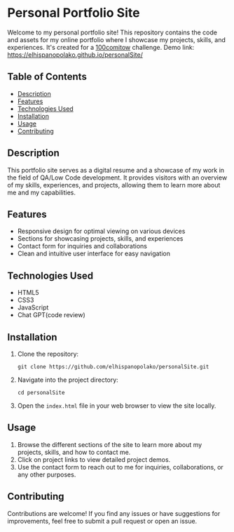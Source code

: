 # Personal Portfolio Site

Welcome to my personal portfolio site! This repository contains the code and assets for my online portfolio where I showcase my projects, skills, and experiences. It's created for a [100comitow](https://100commitow.pl/repozytoria) challenge.
Demo link: https://elhispanopolako.github.io/personalSite/

## Table of Contents

- [Description](#description)
- [Features](#features)
- [Technologies Used](#technologies-used)
- [Installation](#installation)
- [Usage](#usage)
- [Contributing](#contributing)

## Description

This portfolio site serves as a digital resume and a showcase of my work in the field of QA/Low Code development. It provides visitors with an overview of my skills, experiences, and projects, allowing them to learn more about me and my capabilities.

## Features

- Responsive design for optimal viewing on various devices
- Sections for showcasing projects, skills, and experiences
- Contact form for inquiries and collaborations
- Clean and intuitive user interface for easy navigation

## Technologies Used

- HTML5
- CSS3
- JavaScript
- Chat GPT(code review) 
## Installation

1. Clone the repository:

   ```
   git clone https://github.com/elhispanopolako/personalSite.git
   ```

2. Navigate into the project directory:

   ```
   cd personalSite
   ```

3. Open the `index.html` file in your web browser to view the site locally.

## Usage

1. Browse the different sections of the site to learn more about my projects, skills, and how to contact me.
2. Click on project links to view detailed project demos.
3. Use the contact form to reach out to me for inquiries, collaborations, or any other purposes.

## Contributing

Contributions are welcome! If you find any issues or have suggestions for improvements, feel free to submit a pull request or open an issue.
